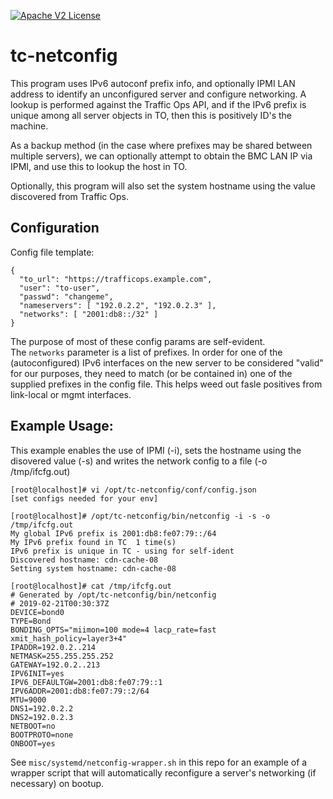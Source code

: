 [![Apache V2 License](http://img.shields.io/badge/license-Apache%20V2-blue.svg)](https://github.com/Comcast/tc-netconfig/blob/master/LICENSE)

# tc-netconfig
This program uses IPv6 autoconf prefix info, and optionally IPMI LAN address
to identify an unconfigured server and configure networking. A lookup is
performed against the Traffic Ops API, and if the IPv6 prefix is unique among
all server objects in TO, then this is positively ID's the machine.

As a backup method (in the case where prefixes may be shared between multiple
servers), we can optionally attempt to obtain the BMC LAN IP via IPMI, and
use this to lookup the host in TO.

Optionally, this program will also set the system hostname using the value
discovered from Traffic Ops.

## Configuration

Config file template:
```
{
  "to_url": "https://trafficops.example.com",
  "user": "to-user",
  "passwd": "changeme",
  "nameservers": [ "192.0.2.2", "192.0.2.3" ],
  "networks": [ "2001:db8::/32" ]
}
```
The purpose of most of these config params are self-evident.  
The `networks` parameter is a list of prefixes. In order for one of the (autoconfigured) IPv6 interfaces on the new server to be considered "valid" for our purposes, they need to match (or be contained in) one of the supplied prefixes in the config file. This helps weed out fasle positives from link-local or mgmt interfaces.

## Example Usage:

This example enables the use of IPMI (-i), sets the hostname using the disovered value (-s) and writes the network config to a file (-o /tmp/ifcfg.out)

```
[root@localhost]# vi /opt/tc-netconfig/conf/config.json
[set configs needed for your env]

[root@localhost]# /opt/tc-netconfig/bin/netconfig -i -s -o /tmp/ifcfg.out
My global IPv6 prefix is 2001:db8:fe07:79::/64
My IPv6 prefix found in TC  1 time(s)
IPv6 prefix is unique in TC - using for self-ident
Discovered hostname: cdn-cache-08
Setting system hostname: cdn-cache-08

[root@localhost]# cat /tmp/ifcfg.out
# Generated by /opt/tc-netconfig/bin/netconfig
# 2019-02-21T00:30:37Z
DEVICE=bond0
TYPE=Bond
BONDING_OPTS="miimon=100 mode=4 lacp_rate=fast xmit_hash_policy=layer3+4"
IPADDR=192.0.2..214
NETMASK=255.255.255.252
GATEWAY=192.0.2..213
IPV6INIT=yes
IPV6_DEFAULTGW=2001:db8:fe07:79::1
IPV6ADDR=2001:db8:fe07:79::2/64
MTU=9000
DNS1=192.0.2.2
DNS2=192.0.2.3
NETBOOT=no
BOOTPROTO=none
ONBOOT=yes
```

See `misc/systemd/netconfig-wrapper.sh` in this repo for an example of a wrapper script that will automatically reconfigure a server's networking (if necessary) on bootup.
